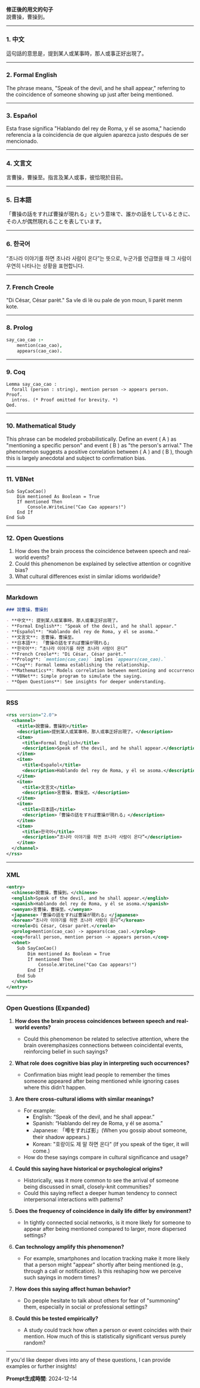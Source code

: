 **修正後的用文的句子**  
說曹操，曹操到。

---

### 1. 中文  
這句話的意思是，提到某人或某事時，那人或事正好出現了。

---

### 2. Formal English  
The phrase means, "Speak of the devil, and he shall appear," referring to the coincidence of someone showing up just after being mentioned.

---

### 3. Español  
Esta frase significa "Hablando del rey de Roma, y él se asoma," haciendo referencia a la coincidencia de que alguien aparezca justo después de ser mencionado.

---

### 4. 文言文  
言曹操，曹操至。指言及某人或事，彼恰現於目前。

---

### 5. 日本語  
「曹操の話をすれば曹操が現れる」という意味で、誰かの話をしているときに、その人が偶然現れることを表しています。

---

### 6. 한국어  
“초나라 이야기를 하면 초나라 사람이 온다”는 뜻으로, 누군가를 언급했을 때 그 사람이 우연히 나타나는 상황을 표현합니다.

---

### 7. French Creole  
"Di César, César parèt." Sa vle di lè ou pale de yon moun, li parèt menm kote.

---

### 8. Prolog  
```prolog
say_cao_cao :-
    mention(cao_cao),
    appears(cao_cao).
```

---

### 9. Coq  
```coq
Lemma say_cao_cao :
  forall (person : string), mention person -> appears person.
Proof.
  intros. (* Proof omitted for brevity. *)
Qed.
```

---

### 10. Mathematical Study  
This phrase can be modeled probabilistically. Define an event \( A \) as "mentioning a specific person" and event \( B \) as "the person's arrival." The phenomenon suggests a positive correlation between \( A \) and \( B \), though this is largely anecdotal and subject to confirmation bias.

---

### 11. VBNet  
```vbnet
Sub SayCaoCao()
    Dim mentioned As Boolean = True
    If mentioned Then
        Console.WriteLine("Cao Cao appears!")
    End If
End Sub
```

---

### 12. Open Questions  
1. How does the brain process the coincidence between speech and real-world events?  
2. Could this phenomenon be explained by selective attention or cognitive bias?  
3. What cultural differences exist in similar idioms worldwide?  

---

### Markdown  
```markdown
### 說曹操，曹操到

- **中文**: 提到某人或某事時，那人或事正好出現了。
- **Formal English**: "Speak of the devil, and he shall appear."
- **Español**: "Hablando del rey de Roma, y él se asoma."
- **文言文**: 言曹操，曹操至。
- **日本語**: 「曹操の話をすれば曹操が現れる」
- **한국어**: “초나라 이야기를 하면 초나라 사람이 온다”
- **French Creole**: "Di César, César parèt."
- **Prolog**: `mention(cao_cao)` implies `appears(cao_cao).`
- **Coq**: Formal lemma establishing the relationship.
- **Mathematics**: Models correlation between mentioning and occurrence.
- **VBNet**: Simple program to simulate the saying.
- **Open Questions**: See insights for deeper understanding.
```

---

### RSS  
```xml
<rss version="2.0">
  <channel>
    <title>說曹操，曹操到</title>
    <description>提到某人或某事時，那人或事正好出現了。</description>
    <item>
      <title>Formal English</title>
      <description>Speak of the devil, and he shall appear.</description>
    </item>
    <item>
      <title>Español</title>
      <description>Hablando del rey de Roma, y él se asoma.</description>
    </item>
    <item>
      <title>文言文</title>
      <description>言曹操，曹操至。</description>
    </item>
    <item>
      <title>日本語</title>
      <description>「曹操の話をすれば曹操が現れる」</description>
    </item>
    <item>
      <title>한국어</title>
      <description>“초나라 이야기를 하면 초나라 사람이 온다”</description>
    </item>
  </channel>
</rss>
```

---

### XML  
```xml
<entry>
  <chinese>說曹操，曹操到。</chinese>
  <english>Speak of the devil, and he shall appear.</english>
  <spanish>Hablando del rey de Roma, y él se asoma.</spanish>
  <wenyan>言曹操，曹操至。</wenyan>
  <japanese>「曹操の話をすれば曹操が現れる」</japanese>
  <korean>“초나라 이야기를 하면 초나라 사람이 온다”</korean>
  <creole>Di César, César parèt.</creole>
  <prolog>mention(cao_cao) -> appears(cao_cao).</prolog>
  <coq>forall person, mention person -> appears person.</coq>
  <vbnet>
    Sub SayCaoCao()
        Dim mentioned As Boolean = True
        If mentioned Then
            Console.WriteLine("Cao Cao appears!")
        End If
    End Sub
  </vbnet>
</entry>
```

---

### Open Questions (Expanded)

1. **How does the brain process coincidences between speech and real-world events?**
   - Could this phenomenon be related to selective attention, where the brain overemphasizes connections between coincidental events, reinforcing belief in such sayings?

2. **What role does cognitive bias play in interpreting such occurrences?**
   - Confirmation bias might lead people to remember the times someone appeared after being mentioned while ignoring cases where this didn’t happen.

3. **Are there cross-cultural idioms with similar meanings?**
   - For example:
     - English: “Speak of the devil, and he shall appear.”
     - Spanish: “Hablando del rey de Roma, y él se asoma.”
     - Japanese: 「噂をすれば影」(When you gossip about someone, their shadow appears.)
     - Korean: "호랑이도 제 말 하면 온다" (If you speak of the tiger, it will come.)
   - How do these sayings compare in cultural significance and usage?

4. **Could this saying have historical or psychological origins?**
   - Historically, was it more common to see the arrival of someone being discussed in small, closely-knit communities?
   - Could this saying reflect a deeper human tendency to connect interpersonal interactions with patterns?

5. **Does the frequency of coincidence in daily life differ by environment?**
   - In tightly connected social networks, is it more likely for someone to appear after being mentioned compared to larger, more dispersed settings?

6. **Can technology amplify this phenomenon?**
   - For example, smartphones and location tracking make it more likely that a person might "appear" shortly after being mentioned (e.g., through a call or notification). Is this reshaping how we perceive such sayings in modern times?

7. **How does this saying affect human behavior?**
   - Do people hesitate to talk about others for fear of "summoning" them, especially in social or professional settings?

8. **Could this be tested empirically?**
   - A study could track how often a person or event coincides with their mention. How much of this is statistically significant versus purely random?

---

If you'd like deeper dives into any of these questions, I can provide examples or further insights!

**Prompt生成時間**: 2024-12-14
